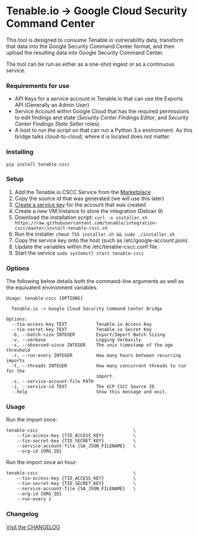 # Tenable.io -> Google Cloud Security Command Center

This tool is designed to consume Tenable.io vulnerability data,
transform that data into the Google Security Command Center format, and then
upload the resulting data into Google Security Command Center.

The tool can be run as either as a one-shot ingest or as a continuous service.

### Requirements for use

* API Keys for a service account in Tenable.io that can use the Exports API
  (Generally an Admin User)
* Service Account within Google Cloud that has the required permissions to
  edit findings and state (_Security Center Findings Editor_, and
  _Security Center Findings State Setter_ roles).
* A host to run the script on that can run a Python 3.x environment.  As this
  bridge talks cloud-to-cloud, where it is located does not matter.


### Installing
```shell
pip install tenable-cscc
```

### Setup

1. Add the Tenable.io CSCC Service from the [Marketplace][marketplace]
2. Copy the source id that was generated (we will use this later)
3. [Create a service key][create_key] for the account that was created
4. Create a new VM Instance to store the integration (Debian 9)
5. Download the installation script: `curl -o installer.sh https://raw.githubusercontent.com/tenable/integration-cscc/master/install-tenable-cscc.sh`
6. Run the installer `chmod 755 installer.sh && sudo ./installer.sh`
7. Copy the service key onto the host (such as /etc/google-account.json).
8. Update the variables within the /etc/tenable-cscc.conf file.
9. Start the service `sudo systemctl start tenable-cscc`

### Options
The following below details both the command-line arguments as well as the
equivalent environment variables.

```
Usage: tenable-cscc [OPTIONS]

  Tenable.io -> Google Cloud Security Command Center Bridge

Options:
  --tio-access-key TEXT           Tenable.io Access Key
  --tio-secret-key TEXT           Tenable.io Secret Key
  -b, --batch-size INTEGER        Export/Import Batch Sizing
  -v, --verbose                   Logging Verbosity
  -s, --observed-since INTEGER    The unix timestamp of the age threshold
  -r, --run-every INTEGER         How many hours between recurring imports
  -t, --threads INTEGER           How many concurrent threads to run for the
                                  import.
  -s, --service-account-file PATH
  -i, --service-id TEXT           The GCP CSCC Source ID
  --help                          Show this message and exit.
```

### Usage

Run the import once:

```
tenable-cscc                                    \
    --tio-access-key {TIO_ACCESS_KEY}           \
    --tio-secret-key {TIO_SECRET_KEY}           \
    --service-account-file {SA_JSON_FILENAME}   \
    --org-id {ORG_ID}
```

Run the import once an hour:

```
tenable-cscc                                    \
    --tio-access-key {TIO_ACCESS_KEY}           \
    --tio-secret-key {TIO_SECRET_KEY}           \
    --service-account-file {SA_JSON_FILENAME}   \
    --org-id {ORG_ID}
    --run-every 1
```

### Changelog
[Visit the CHANGELOG](CHANGELOG.md)

[marketplace]: https://console.cloud.google.com/security/command-center/dashboard?authuser=2&organizationId=981834921564&orgonly=true&supportedpurview=organizationId&subtask=browse&filter=category:security-command-center-services&subtaskIndex=1
[create_key]: https://cloud.google.com/iam/docs/creating-managing-service-account-keys
